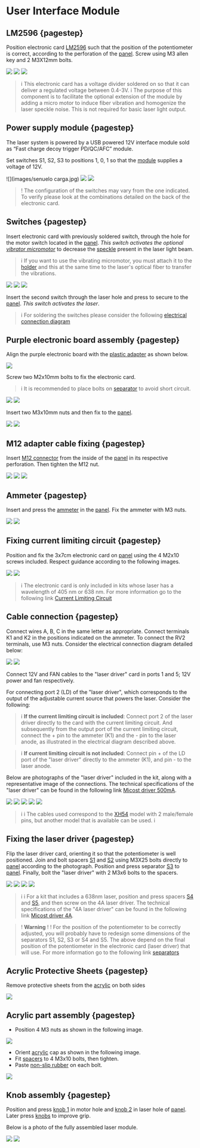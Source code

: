[panel]: models/casingt.stl "{previewpage}"
[plastic adapter]: models/adaptadorusb.stl "{previewpage}"
[acrylic]: models/acrilico.stl "{previewpage}"
[spacers]: models/patabase.stl "{previewpage}"
[knob 1]: models/manillac.stl "{previewpage}"
[knob 2]: models/manillal.stl "{previewpage}"
[separator]: models/AdapterM2.stl "{previewpage}"
[S1]: models/S1.stl "{previewpage}"
[S2]: models/S2.stl "{previewpage}"
[S3]: models/S3.stl "{previewpage}"
[S4]: models/S4.stl "{previewpage}"
[S5]: models/S5.stl "{previewpage}"
[speckle]: docu/SpeckleReduction.pdf 
[holder]: models/sujetadorm.stl "{previewpage}"

# User Interface Module

## LM2596 {pagestep}

Position electronic card [LM2596](https://es.aliexpress.com/item/1005005884355026.html?src=google&src=google&albch=shopping&acnt=494-037-6276&slnk=&plac=&mtctp=&albbt=Google_7_shopping&albagn=888888&isSmbAutoCall=false&needSmbHouyi=false&albcp=17859513307&albag=&trgt=&crea=es1005005884355026&netw=x&device=c&albpg=&albpd=es1005005884355026&gad_source=1&gclid=Cj0KCQiAhc-sBhCEARIsAOVwHuT2EYaljYGahlmdOln5yWVvU6etmcrCXd0VNaStRu2sbJw3TMmHlawaAmkIEALw_wcB&gclsrc=aw.ds&aff_fcid=57167236473349af853ca0131f2933dd-1704235659440-03576-UneMJZVf&aff_fsk=UneMJZVf&aff_platform=aaf&sk=UneMJZVf&aff_trace_key=57167236473349af853ca0131f2933dd-1704235659440-03576-UneMJZVf&terminal_id=1c7dbf56fc6547ef8fa57d8207a07536&afSmartRedirect=y) such that the position of the potentiometer is correct, according to the perforation of the [panel]. Screw using M3 allen key and 2 M3X12mm bolts.

![](images/lm2596-tapa-top.jpg)
![](images/lm2596w.png)
![](images/divisor.jpg)


>i This electronic card has a voltage divider soldered on so that it can deliver a regulated voltage between 0.4-3V.
>i The purpose of this component is to facilitate the optional extension of the module by adding a micro motor to induce fiber vibration and homogenize the laser speckle noise. This is not required for basic laser light output. 

## Power supply module {pagestep}

The laser system is powered by a USB powered 12V interface module sold as “Fast charge decoy trigger PD/QC/AFC” module.

Set switches S1, S2, S3 to positions 1, 0, 1 so that the [module](https://es.aliexpress.com/item/1005005545068349.html?src=google&src=google&albch=shopping&acnt=494-037-6276&slnk=&plac=&mtctp=&albbt=Google_7_shopping&albagn=888888&isSmbAutoCall=false&needSmbHouyi=false&albcp=17859513307&albag=&trgt=&crea=es1005005545068349&netw=x&device=c&albpg=&albpd=es1005005545068349&gad_source=1&gclid=Cj0KCQiAhc-sBhCEARIsAOVwHuSc41kMTyFCGuZivUT3Y83JiySAkngonaXl0KXYEmAv4M42LV6ynJwaAu4yEALw_wcB&gclsrc=aw.ds&aff_fcid=b4c5e71cd4cf46939412049bbef67a0c-1704235802247-05320-UneMJZVf&aff_fsk=UneMJZVf&aff_platform=aaf&sk=UneMJZVf&aff_trace_key=b4c5e71cd4cf46939412049bbef67a0c-1704235802247-05320-UneMJZVf&terminal_id=1c7dbf56fc6547ef8fa57d8207a07536&afSmartRedirect=y) supplies a voltage of 12V. 

![](images/senuelo carga.jpg)
![](images/combinaciones.jpg)
![](images/zoom.jpg)

>! The configuration of the switches may vary from the one indicated. To verify please look at the combinations detailed on the back of the electronic card.


## Switches {pagestep}

Insert electronic card with previously soldered switch, through the hole for the motor switch located in the [panel]. *This switch activates the optional [vibrator micromotor](https://www.google.com/url?q=http://aliexpress.com/item/32868996252.html&sa=D&source=editors&ust=1704301415884379&usg=AOvVaw0RUHXutocwyE4PJUE4tQv3)* to decrease the [speckle] present in the laser light beam.


>i If you want to use the vibrating micromotor, you must attach it to the [holder] and this at the same time to the laser's optical fiber to transfer the vibrations.

![](images/interruptores-senuelo.jpg)
![](images/interruptoresw.jpg)
![](images/interruptores-senuelo_1.jpg)

Insert the second switch through the laser hole and press to secure to the [panel]. *This switch activates the laser*.

>i For soldering the switches please consider the following [electrical connection diagram](docu/diagramaa.pdf)


## Purple electronic board assembly {pagestep}

Align the purple electronic board with the [plastic adapter] as shown below.

![](images/senuelo-adaptador.jpg)

Screw two M2x10mm bolts to fix the electronic card.

>i It is recommended to place bolts on [separator] to avoid short circuit.

![](images/adaptador-tornillosn.png)
![](images/senuelo-adaptador-tornillosn.png)

Insert two M3x10mm nuts and then fix to the [panel].

![](images/senuelo-adaptador-tapa-top.jpg)
![](images/senuelo-adaptador-tapa-top_1.jpg)

## M12 adapter cable fixing {pagestep}

Insert [M12 connector](https://es.aliexpress.com/item/1005005922136440.html?gatewayAdapt=glo2esp) from the inside of the [panel] in its respective perforation.  Then tighten the M12 nut.

![](images/cable-m12.jpg)
![](images/cable-m12_1.jpg)
![](images/cable-m12-tapa-top.jpg)

## Ammeter {pagestep}

Insert and press the [ammeter](https://es.aliexpress.com/item/1005005867205046.html?gatewayAdapt=glo2esp) in the [panel]. Fix the ammeter with M3 nuts.

![](images/amperimetro.jpg)
![](images/amperimetro-tornillos.jpg)

## Fixing current limiting circuit {pagestep}

Position and fix the 3x7cm electronic card on [panel] using the 4 M2x10 screws included. Respect guidance according to the following images.

![](images/pcbn.png)
![](images/pcb-tapa-topn.png)


>i The electronic card is only included in kits whose laser has a wavelength of 405 nm or 638 nm. For more information go to the following link [Current Limiting Circuit](circuito.md) 

## Cable connection {pagestep}

Connect wires A, B, C in the same letter as appropriate. Connect terminals K1 and K2 in the positions indicated on the ammeter.
To connect the RV2 terminals, use M3 nuts. Consider the electrical connection diagram detailed below:

![](images/diagramaa.png)
![](images/cables-conexion.jpg)

Connect 12V and FAN cables to the "laser driver" card in ports 1 and 5; 12V power and fan respectively.

For connecting port 2 (LD) of the "laser driver", which corresponds to the output of the adjustable current source that powers the laser. Consider the following:
 
>i **If the current limiting circuit is included**: Connect port 2 of the laser driver directly to the card with the current limiting circuit. And subsequently from the output port of the current limiting circuit, connect the + pin to the ammeter (K1) and the - pin to the laser anode, as illustrated in the electrical diagram described above.

>i **If current limiting circuit is not included**: Connect pin + of the LD port of the "laser driver" directly to the ammeter (K1), and pin - to the laser anode.
 

Below are photographs of the "laser driver" included in the kit, along with a representative image of the connections. The technical specifications of the "laser driver" can be found in the following link [Micost driver 500mA](docu/Micostdriver500mA20190819152341084108.pdf). 

![](images/laser-driver.jpg)
![](images/data1.jpg)
![](images/data2.jpg)
![](images/laser-driver-cables.jpg)
![](images/laser-driver-cables-conexion.jpg)

>i
>i The cables used correspond to the [XH54](https://es.aliexpress.com/item/1005002651680040.html?src=google&src=google&albch=shopping&acnt=494-037-6276&slnk=&plac=&mtctp=&albbt=Google_7_shopping&albagn=888888&isSmbAutoCall=false&needSmbHouyi=false&albcp=19756272873&albag=&trgt=&crea=es1005002651680040&netw=x&device=c&albpg=&albpd=es1005002651680040&gad_source=1&gclid=CjwKCAiA5L2tBhBTEiwAdSxJX6N-TeKjtYOg5u5QFeFcUWnQepTs7rZb536z-f1eM5rPAdRRDM6xXhoCOgUQAvD_BwE&gclsrc=aw.ds&aff_fcid=6e1c5eabbb324a789b4231d842098e40-1706030428788-07464-UneMJZVf&aff_fsk=UneMJZVf&aff_platform=aaf&sk=UneMJZVf&aff_trace_key=6e1c5eabbb324a789b4231d842098e40-1706030428788-07464-UneMJZVf&terminal_id=1c7dbf56fc6547ef8fa57d8207a07536&afSmartRedirect=y) model with 2 male/female pins, but another model that is available can be used.
>i 

## Fixing the laser driver {pagestep}

Flip the laser driver card, orienting it so that the potentiometer is well positioned. Join and bolt spacers [S1] and [S2] using M3X25 bolts directly to [panel] according to the photograph. Position and press separator [S3] to [panel]. Finally, bolt the "laser driver" with 2 M3x6 bolts to the spacers.

![](images/espaciadores.jpg)
![](images/espaciadores2.jpg)
![](images/laser-driver-tapa-topn.png)
![](images/laser-driver-tapa-top_2.jpg)

>i
>i For a kit that includes a 638nm laser, position and press spacers [S4] and [S5], and then screw on the 4A laser driver. The technical specifications of the "4A laser driver" can be found in the following link [Micost driver 4A](docu/Micostdriver4A20190817120190389038.pdf).  


>! **Warning** 
>!
>! For the position of the potentiometer to be correctly adjusted, you will probably have to redesign some dimensions of the separators S1, S2, S3 or S4 and S5. The above depend on the final position of the potentiometer in the electronic card (laser driver) that will use. For more information go to the following link [separators](separators.md) 


## Acrylic Protective Sheets {pagestep}

Remove protective sheets from the [acrylic] on both sides

![](images/acrilico.jpg)

## Acrylic part assembly {pagestep}

* Position 4 M3 nuts as shown in the following image.

![](images/tapa-bottom.jpg)

* Orient [acrylic] cap as shown in the following image.
* Fit [spacers] to 4 M3x10 bolts, then tighten.
* Paste [non-slip rubber](https://es.aliexpress.com/item/1005003412557369.html) on each bolt.

![](images/tapa-bottom_1.jpg)

## Knob assembly {pagestep}

Position and press [knob 1] in motor hole and [knob 2] in laser hole of [panel]. Later press [knobs](https://es.aliexpress.com/item/1005002892197056.html?spm=a2g0o.productlist.main.9.769156d0pQolYo&algo_pvid=c58c1c17-6ab1-425a-bfe0-7cc6cde3e98b&aem_p4p_detail=2024010217200310167946168983550001415481&algo_exp_id=c58c1c17-6ab1-425a-bfe0-7cc6cde3e98b-4&pdp_npi=4%40dis%21CLP%21790%21736.0%21%21%210.87%21%21%402103200617042448036492860e0b66%2112000022651901158%21sea%21CL%210%21AB&curPageLogUid=sHWBf4mLwUIh&search_p4p_id=2024010217200310167946168983550001415481_5) to improve grip.

Below is a photo of the fully assembled laser module.

![](images/interfaz-usuario.jpg)
![](images/interfaz-usuario_1.jpg)
